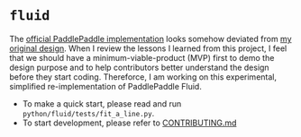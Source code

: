 # `fluid`

The [official PaddlePaddle implementation](https://github.com/PaddlePaddle/Paddle/tree/develop/paddle/fluid) looks somehow deviated from [my original design](https://github.com/PaddlePaddle/Paddle/blob/develop/doc/fluid/design/motivation/fluid.md).  When I review the lessons I learned from this project, I feel that we should have a minimum-viable-product (MVP) first to demo the design purpose and to help contributors better understand the design before they start coding.  Thereforce, I am working on this experimental, simplified re-implementation of PaddlePaddle Fluid.

- To make a quick start, please read and run `python/fluid/tests/fit_a_line.py`.
- To start development, please refer to [CONTRIBUTING.md](./CONTRIBUTING.md)
